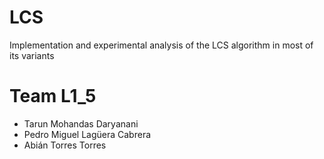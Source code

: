 # LCS
Implementation and experimental analysis of the LCS algorithm in most of its variants
# Team L1_5
- Tarun Mohandas Daryanani
- Pedro Miguel Lagüera Cabrera
- Abián Torres Torres
